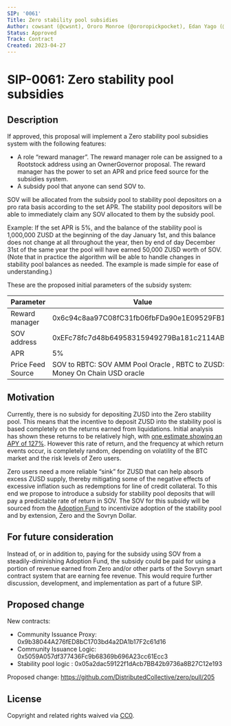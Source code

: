 ```yaml
---
SIP: '0061'
Title: Zero stability pool subsidies
Author: cowsant (@cwsnt), Ororo Monroe (@ororopickpocket), Edan Yago (@YagoBit)
Status: Approved
Track: Contract
Created: 2023-04-27
---
```


# SIP-0061: Zero stability pool subsidies 

## Description  

If approved, this proposal will implement a Zero stability pool subsidies system with the following features:
- A role “reward manager”. The reward manager role can be assigned to a Rootstock address using an OwnerGovernor proposal. The reward manager has the power to set an APR and price feed source for the subsidies system.
- A subsidy pool that anyone can send SOV to.

SOV will be allocated from the subsidy pool to stability pool depositors on a pro rata basis according to the set APR. The stability pool depositors will be able to immediately claim any SOV allocated to them by the subsidy pool.

Example: If the set APR is 5%, and the balance of the stability pool is 1,000,000 ZUSD at the beginning of the day January 1st, and this balance does not change at all throughout the year, then by end of day December 31st of the same year the pool will have earned 50,000 ZUSD worth of SOV. (Note that in practice the algorithm will be able to handle changes in stability pool balances as needed. The example is made simple for ease of understanding.)

These are the proposed initial parameters of the subsidy system:

| Parameter | Value |
| ---------- | ------------ |
| Reward manager | 0x6c94c8aa97C08fC31fb06fbFDa90e1E09529FB13 |
| SOV address | 0xEFc78fc7d48b64958315949279Ba181c2114ABBd |
| APR | 5% |
| Price Feed Source | SOV to RBTC: SOV AMM Pool Oracle , RBTC to ZUSD: Money On Chain USD oracle|

## Motivation  

Currently, there is no subsidy for depositing ZUSD into the Zero stability pool. This means that the incentive to deposit ZUSD into the stability pool is based completely on the returns earned from liquidations. Initial analysis has shown these returns to be relatively high, with [one estimate showing an APY of 127%](https://sovryn.com/all-things-sovryn/fishing-for-gains-in-the-zero-stability-pool). However this rate of return, and the frequency at which return events occur, is completely random, depending on volatility of the BTC market and the risk levels of Zero users.

Zero users need a more reliable “sink” for ZUSD that can help absorb excess ZUSD supply, thereby mitigating some of the negative effects of excessive inflation such as redemptions for line of credit collateral. To this end we propose to introduce a subsidy for stability pool deposits that will pay a predictable rate of return in SOV. The SOV for this subsidy will be sourced from the [Adoption Fund](https://wiki.sovryn.com/en/technical-documents/tokenomics) to incentivize adoption of the stability pool and by extension, Zero and the Sovryn Dollar.

## For future consideration

Instead of, or in addition to, paying for the subsidy using SOV from a steadily-diminishing Adoption Fund, the subsidy could be paid for using a portion of revenue earned from Zero and/or other parts of the Sovryn smart contract system that are earning fee revenue. This would require further discussion, development, and implementation as part of a future SIP.

## Proposed change  

New contracts: 
* Community Issuance Proxy: 0x9b38044A276fED8bC1703bd4a2DA1b17F2c61d16
* Community Issuance Logic: 0x5059A057df377436Fc9b68369b696A23cc61Ecc3
* Stability pool logic : 0x05a2dac59122f1dAcb7BB42b9736a8B27C12e193
 
Proposed change: https://github.com/DistributedCollective/zero/pull/205

## License
Copyright and related rights waived via [CC0](https://creativecommons.org/publicdomain/zero/1.0/).

